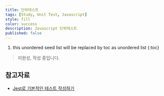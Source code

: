 ```yaml
---
title: 단위테스트
tags: [Study, Unit Test, Javascript]
style: fill
color: success
description: Javascript 단위테스트
published: false
---
```


1. this unordered seed list will be replaced by toc as unordered list
{:toc}

> 미완성, 작성 중입니다.

## 참고자료
- [Jest로 기본적인 테스트 작성하기](https://www.daleseo.com/jest-basic/#:~:text=Jest%EB%8A%94%20%EA%B8%B0%EB%B3%B8%EC%A0%81%EC%9C%BC%EB%A1%9C%20test,%EA%B2%BD%EB%A1%9C%3E%20%EB%A5%BC%20%EC%9E%85%EB%A0%A5%ED%95%98%EB%A9%B4%20%EB%90%A9%EB%8B%88%EB%8B%A4.)